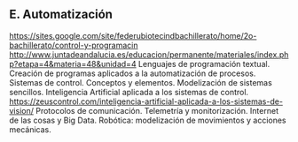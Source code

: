 ## E. Automatización

https://sites.google.com/site/federubiotecindbachillerato/home/2o-bachillerato/control-y-programacin
http://www.juntadeandalucia.es/educacion/permanente/materiales/index.php?etapa=4&materia=48&unidad=4
Lenguajes de programación textual. Creación de programas aplicados a la automatización de procesos.
Sistemas de control. Conceptos y elementos.
Modelización de sistemas sencillos.
Inteligencia Artificial aplicada a los sistemas de control.
https://zeuscontrol.com/inteligencia-artificial-aplicada-a-los-sistemas-de-vision/
Protocolos de comunicación. Telemetría y monitorización.
Internet de las cosas y Big Data.
Robótica: modelización de movimientos y acciones mecánicas.
